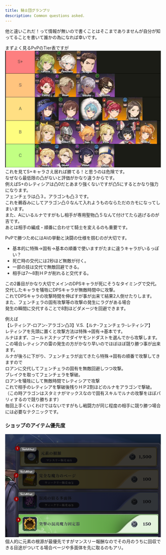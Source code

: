 ```yaml
---
title: 騎士団グランプリ
description: Common questions asked.
---
```

他と違いこれだ！って情報が無いので書くことはそこまでありませんが自分が知ってることを書いて誰かの為になれば幸いです。
<br/>

まずよく見るPvPのTier表ですが
![tier_pvp.jpg](../../../assets/tier_pvp.jpg)
これを見てS+キャラさえ居れば勝てる！と思うのは危険です。<br/>
なぜなら最低限の凸がないと評価がかなり違うからです。<br/>
例えばS+のレティシアは凸0だとあまり強くないですが凸5にするとかなり強力になります。<br/>
フェンチェラは凸３。アラゴンも凸３です。<br/>
これを鵜呑みにしてアラゴン凸０なんて入れようものならただのカモになってしまいます。<br/>
また、Aにいるルナですがもし相手が専用聖物凸５なんて付けてたら逃げるのが吉です。<br/>
あとは相手の編成・順番に合わせて騎士を変えるのも重要です。<br/>

PvPで勝つためにはAIの挙動と決闘の仕様を掴むのが大切です。
- 基本的に特殊→固有→基本の順番で使いますがたまに違うキャラがいるっぽい？
- 死亡時の交代には2秒ほど無敵が付く。
- 一部の技は交代で無敵回避できる。
- 相手は7～8割ＨＰが削れると交代する。

この2番目がかなり大切でメインのDPSキャラが死にそうなタイミングで交代。<br/>
交代したキャラを犠牲にDPSキャラが無敵時間中に攻撃。<br/>
これでDPSキャラの攻撃時間を伸ばすが事が出来て結果2人倒せたりします。<br/>
また、フェンチェラの固有攻撃等の攻撃の発生にラグがある場合<br/>
発生の瞬間に交代することで8割ほどダメージを回避できます。<br/>

例えば<br/>
【レティシア-ロアン-アラゴン凸3】V.S.【ルナ-フェンチェラ-レティシア】<br/>
レティシアを先頭に置くと攻撃方法は特殊→固有→基本です。<br/>
ルナはまず、コールドスナップでダイヤモンドダストを選んでから攻撃します。<br/>
この場合レティシアの雷の発生の方がかなり早いのでほぼほぼ競り勝つ事が出来ます。<br/>
ルナが後ろに下がり、フェンチェラが出てきたら特殊→固有の順番で攻撃してきますので<br/>
ロアンに交代してフェンチェラの固有を無敵回避しつつ攻撃。<br/>
ブレイクを取ってフェンチェラを撃破。<br/>
ロアンを犠牲にして無敵時間でレティシアで攻撃<br/>
これで相手のレティシアを撃破後残りＨＰ2割ほどのルナをアラゴンで撃破。<br/>
（この時アラゴンはスタミナがマックスなので固有スキルでルナの攻撃をほぼパリィするので競り勝ちます）<br/>
毎回上手くいくわけではないですがもし戦闘力が同じ程度の相手に競り勝つ場合には必要なテクニックです。

### ショップのアイテム優先度
![shop.png](../../../assets/north/shop.png)
個人的に元素の根源が最優先ですがマンスリー報酬なのでその月のうちに回収できる目途がついてる場合ページや多面体を先に取るのもアリ。